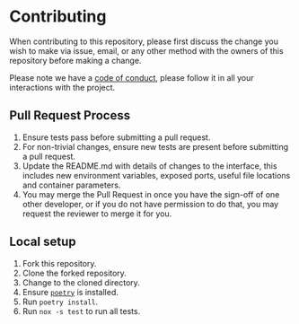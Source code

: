 # Contributing

When contributing to this repository, please first discuss the change you wish to make via issue,
email, or any other method with the owners of this repository before making a change. 

Please note we have a [code of conduct](./CODE_OF_CONDUCT.md), please follow it in all your interactions with the project.

## Pull Request Process

1. Ensure tests pass before submitting a pull request.
1. For non-trivial changes, ensure new tests are present before submitting a pull request.
1. Update the README.md with details of changes to the interface, this includes new environment 
   variables, exposed ports, useful file locations and container parameters.
1. You may merge the Pull Request in once you have the sign-off of one other developer, or if you 
   do not have permission to do that, you may request the reviewer to merge it for you.

## Local setup

1. Fork this repository.
2. Clone the forked repository.
3. Change to the cloned directory.
4. Ensure [`poetry`](https://python-poetry.org/docs/#installation) is installed.
5. Run `poetry install`.
6. Run `nox -s test` to run all tests.
